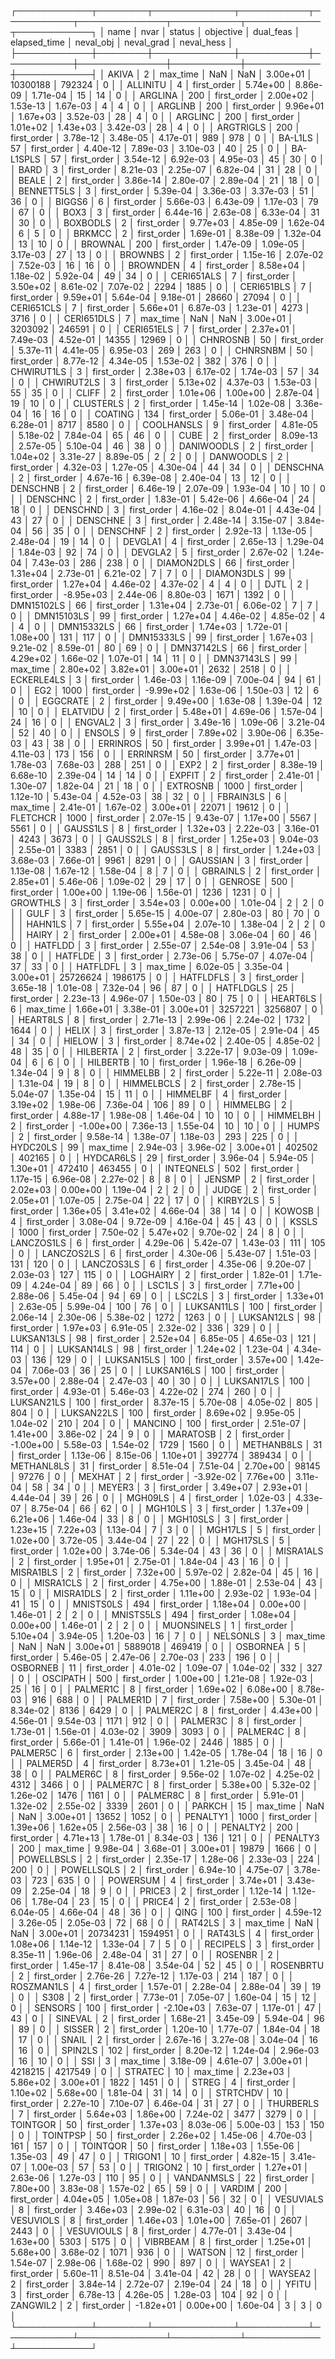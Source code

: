 ┌────────────┬────────┬─────────────┬───────────┬───────────┬──────────────┬───────────┬────────────┬────────────┐
│       name │   nvar │      status │ objective │ dual_feas │ elapsed_time │ neval_obj │ neval_grad │ neval_hess │
├────────────┼────────┼─────────────┼───────────┼───────────┼──────────────┼───────────┼────────────┼────────────┤
│      AKIVA │      2 │    max_time │       NaN │       NaN │     3.00e+01 │  10300188 │     792324 │          0 │
│   ALLINITU │      4 │ first_order │  5.74e+00 │  8.86e-09 │     1.71e-04 │        15 │         14 │          0 │
│    ARGLINA │    200 │ first_order │  2.00e+02 │  1.53e-13 │     1.67e-03 │         4 │          4 │          0 │
│    ARGLINB │    200 │ first_order │  9.96e+01 │  1.67e+03 │     3.52e-03 │        28 │          4 │          0 │
│    ARGLINC │    200 │ first_order │  1.01e+02 │  1.43e+03 │     3.42e-03 │        28 │          4 │          0 │
│  ARGTRIGLS │    200 │ first_order │  3.78e-12 │  3.48e-05 │     4.17e-01 │       989 │        978 │          0 │
│    BA-L1LS │     57 │ first_order │  4.40e-12 │  7.89e-03 │     3.10e-03 │        40 │         25 │          0 │
│  BA-L1SPLS │     57 │ first_order │  3.54e-12 │  6.92e-03 │     4.95e-03 │        45 │         30 │          0 │
│       BARD │      3 │ first_order │  8.21e-03 │  2.25e-07 │     6.82e-04 │        31 │         28 │          0 │
│      BEALE │      2 │ first_order │  3.86e-14 │  2.80e-07 │     2.89e-04 │        21 │         18 │          0 │
│ BENNETT5LS │      3 │ first_order │  5.39e-04 │  3.36e-03 │     3.37e-03 │        51 │         36 │          0 │
│     BIGGS6 │      6 │ first_order │  5.66e-03 │  6.43e-09 │     1.17e-03 │        79 │         67 │          0 │
│       BOX3 │      3 │ first_order │  6.44e-16 │  2.63e-08 │     6.33e-04 │        31 │         30 │          0 │
│   BOXBODLS │      2 │ first_order │  9.77e+03 │  4.85e-09 │     1.62e-04 │         6 │          5 │          0 │
│     BRKMCC │      2 │ first_order │  1.69e-01 │  8.38e-09 │     1.32e-04 │        13 │         10 │          0 │
│    BROWNAL │    200 │ first_order │  1.47e-09 │  1.09e-05 │     3.17e-03 │        27 │         13 │          0 │
│    BROWNBS │      2 │ first_order │  1.15e-16 │  2.07e-02 │     7.52e-03 │        16 │         16 │          0 │
│   BROWNDEN │      4 │ first_order │  8.58e+04 │  1.18e-02 │     5.92e-04 │        49 │         34 │          0 │
│ CERI651ALS │      7 │ first_order │  3.50e+02 │  8.61e-02 │     7.07e-02 │      2294 │       1885 │          0 │
│ CERI651BLS │      7 │ first_order │  9.59e+01 │  5.64e-04 │     9.18e-01 │     28660 │      27094 │          0 │
│ CERI651CLS │      7 │ first_order │  5.66e+01 │  6.87e-03 │     1.23e-01 │      4273 │       3716 │          0 │
│ CERI651DLS │      7 │    max_time │       NaN │       NaN │     3.00e+01 │   3203092 │     246591 │          0 │
│ CERI651ELS │      7 │ first_order │  2.37e+01 │  7.49e-03 │     4.52e-01 │     14355 │      12969 │          0 │
│   CHNROSNB │     50 │ first_order │  5.37e-11 │  4.41e-05 │     6.95e-03 │       269 │        263 │          0 │
│   CHNRSNBM │     50 │ first_order │  8.77e-12 │  4.34e-05 │     1.53e-02 │       382 │        376 │          0 │
│ CHWIRUT1LS │      3 │ first_order │  2.38e+03 │  6.17e-02 │     1.74e-03 │        57 │         34 │          0 │
│ CHWIRUT2LS │      3 │ first_order │  5.13e+02 │  4.37e-03 │     1.53e-03 │        55 │         35 │          0 │
│      CLIFF │      2 │ first_order │  1.01e+06 │  1.00e+00 │     2.87e-04 │        19 │         10 │          0 │
│  CLUSTERLS │      2 │ first_order │  1.45e-14 │  1.02e-08 │     3.36e-04 │        16 │         16 │          0 │
│    COATING │    134 │ first_order │  5.06e-01 │  3.48e-04 │     6.28e-01 │      8717 │       8580 │          0 │
│ COOLHANSLS │      9 │ first_order │  4.81e-05 │  5.18e-02 │     7.84e-04 │        65 │         46 │          0 │
│       CUBE │      2 │ first_order │  8.09e-13 │  2.57e-05 │     5.10e-04 │        46 │         38 │          0 │
│ DANIWOODLS │      2 │ first_order │  1.04e+02 │  3.31e-27 │     8.89e-05 │         2 │          2 │          0 │
│  DANWOODLS │      2 │ first_order │  4.32e-03 │  1.27e-05 │     4.30e-04 │        44 │         34 │          0 │
│   DENSCHNA │      2 │ first_order │  4.67e-16 │  6.39e-08 │     2.40e-04 │        13 │         12 │          0 │
│   DENSCHNB │      2 │ first_order │  6.46e-19 │  2.07e-09 │     1.93e-04 │        10 │         10 │          0 │
│   DENSCHNC │      2 │ first_order │  1.83e-01 │  5.42e-06 │     4.66e-04 │        24 │         18 │          0 │
│   DENSCHND │      3 │ first_order │  4.16e-02 │  8.04e-01 │     4.43e-04 │        43 │         27 │          0 │
│   DENSCHNE │      3 │ first_order │  2.48e-14 │  3.15e-07 │     3.84e-04 │        56 │         35 │          0 │
│   DENSCHNF │      2 │ first_order │  2.92e-13 │  1.13e-05 │     2.48e-04 │        19 │         14 │          0 │
│    DEVGLA1 │      4 │ first_order │  2.65e-13 │  1.29e-04 │     1.84e-03 │        92 │         74 │          0 │
│    DEVGLA2 │      5 │ first_order │  2.67e-02 │  1.24e-04 │     7.43e-03 │       286 │        238 │          0 │
│ DIAMON2DLS │     66 │ first_order │  1.31e+04 │  2.73e-01 │     6.21e-02 │         7 │          7 │          0 │
│ DIAMON3DLS │     99 │ first_order │  1.27e+04 │  4.46e-02 │     4.37e-02 │         4 │          4 │          0 │
│       DJTL │      2 │ first_order │ -8.95e+03 │  2.44e-06 │     8.80e-03 │      1671 │       1392 │          0 │
│ DMN15102LS │     66 │ first_order │  1.31e+04 │  2.73e-01 │     6.06e-02 │         7 │          7 │          0 │
│ DMN15103LS │     99 │ first_order │  1.27e+04 │  4.46e-02 │     4.85e-02 │         4 │          4 │          0 │
│ DMN15332LS │     66 │ first_order │  1.74e+03 │  1.72e-01 │     1.08e+00 │       131 │        117 │          0 │
│ DMN15333LS │     99 │ first_order │  1.67e+03 │  9.21e-02 │     8.59e-01 │        80 │         69 │          0 │
│ DMN37142LS │     66 │ first_order │  4.29e+02 │  1.66e-02 │     1.07e-01 │        14 │         11 │          0 │
│ DMN37143LS │     99 │    max_time │  2.80e+02 │  3.82e+01 │     3.00e+01 │      2632 │       2518 │          0 │
│ ECKERLE4LS │      3 │ first_order │  1.46e-03 │  1.16e-09 │     7.00e-04 │        94 │         61 │          0 │
│        EG2 │   1000 │ first_order │ -9.99e+02 │  1.63e-06 │     1.50e-03 │        12 │          6 │          0 │
│   EGGCRATE │      2 │ first_order │  9.49e+00 │  1.63e-08 │     1.39e-04 │        12 │         10 │          0 │
│   ELATVIDU │      2 │ first_order │  5.48e+01 │  4.69e-06 │     1.57e-04 │        24 │         16 │          0 │
│    ENGVAL2 │      3 │ first_order │  3.49e-16 │  1.09e-06 │     3.21e-04 │        52 │         40 │          0 │
│     ENSOLS │      9 │ first_order │  7.89e+02 │  3.90e-06 │     6.35e-03 │        43 │         38 │          0 │
│   ERRINROS │     50 │ first_order │  3.99e+01 │  1.47e-03 │     4.11e-03 │       173 │        156 │          0 │
│   ERRINRSM │     50 │ first_order │  3.77e+01 │  1.78e-03 │     7.68e-03 │       288 │        251 │          0 │
│       EXP2 │      2 │ first_order │  8.38e-19 │  6.68e-10 │     2.39e-04 │        14 │         14 │          0 │
│     EXPFIT │      2 │ first_order │  2.41e-01 │  1.30e-07 │     1.82e-04 │        21 │         18 │          0 │
│   EXTROSNB │   1000 │ first_order │  1.12e-10 │  5.43e-04 │     4.52e-03 │        38 │         32 │          0 │
│  FBRAIN3LS │      6 │    max_time │  2.41e-01 │  1.67e-02 │     3.00e+01 │     22071 │      19612 │          0 │
│   FLETCHCR │   1000 │ first_order │  2.07e-15 │  9.43e-07 │     1.17e+00 │      5567 │       5561 │          0 │
│   GAUSS1LS │      8 │ first_order │  1.32e+03 │  2.22e-03 │     3.16e-01 │      4243 │       3673 │          0 │
│   GAUSS2LS │      8 │ first_order │  1.25e+03 │  9.04e-03 │     2.55e-01 │      3383 │       2851 │          0 │
│   GAUSS3LS │      8 │ first_order │  1.24e+03 │  3.68e-03 │     7.66e-01 │      9961 │       8291 │          0 │
│   GAUSSIAN │      3 │ first_order │  1.13e-08 │  1.67e-12 │     1.58e-04 │         8 │          7 │          0 │
│   GBRAINLS │      2 │ first_order │  2.85e+01 │  5.46e-06 │     1.09e-02 │        29 │         17 │          0 │
│    GENROSE │    500 │ first_order │  1.00e+00 │  1.19e-06 │     1.56e-01 │      1236 │       1231 │          0 │
│   GROWTHLS │      3 │ first_order │  3.54e+03 │  0.00e+00 │     1.01e-04 │         2 │          2 │          0 │
│       GULF │      3 │ first_order │  5.65e-15 │  4.00e-07 │     2.80e-03 │        80 │         70 │          0 │
│    HAHN1LS │      7 │ first_order │  5.55e+04 │  2.07e-10 │     1.38e-04 │         2 │          2 │          0 │
│      HAIRY │      2 │ first_order │  2.00e+01 │  4.58e-08 │     3.06e-04 │        60 │         46 │          0 │
│    HATFLDD │      3 │ first_order │  2.55e-07 │  2.54e-08 │     3.91e-04 │        53 │         38 │          0 │
│    HATFLDE │      3 │ first_order │  2.73e-06 │  5.75e-07 │     4.07e-04 │        37 │         33 │          0 │
│   HATFLDFL │      3 │    max_time │  6.02e-05 │  3.35e-04 │     3.00e+01 │  25726624 │    1986175 │          0 │
│  HATFLDFLS │      3 │ first_order │  3.65e-18 │  1.01e-08 │     7.32e-04 │        96 │         87 │          0 │
│  HATFLDGLS │     25 │ first_order │  2.23e-13 │  4.96e-07 │     1.50e-03 │        80 │         75 │          0 │
│   HEART6LS │      6 │    max_time │  1.66e+01 │  3.38e-01 │     3.00e+01 │   3257221 │    3256807 │          0 │
│   HEART8LS │      8 │ first_order │  2.71e-13 │  2.99e-06 │     2.24e-02 │      1732 │       1644 │          0 │
│      HELIX │      3 │ first_order │  3.87e-13 │  2.12e-05 │     2.91e-04 │        45 │         34 │          0 │
│     HIELOW │      3 │ first_order │  8.74e+02 │  2.40e-05 │     4.85e-02 │        48 │         35 │          0 │
│   HILBERTA │      2 │ first_order │  3.22e-17 │  9.03e-09 │     1.09e-04 │         6 │          6 │          0 │
│   HILBERTB │     10 │ first_order │  1.96e-18 │  6.26e-09 │     1.34e-04 │         9 │          8 │          0 │
│   HIMMELBB │      2 │ first_order │  5.22e-11 │  2.08e-03 │     1.31e-04 │        19 │          8 │          0 │
│ HIMMELBCLS │      2 │ first_order │  2.78e-15 │  5.04e-07 │     1.35e-04 │        15 │         11 │          0 │
│   HIMMELBF │      4 │ first_order │  3.19e+02 │  1.98e-06 │     7.36e-04 │       106 │         89 │          0 │
│   HIMMELBG │      2 │ first_order │  4.88e-17 │  1.98e-08 │     1.46e-04 │        10 │         10 │          0 │
│   HIMMELBH │      2 │ first_order │ -1.00e+00 │  7.36e-13 │     1.55e-04 │        10 │         10 │          0 │
│      HUMPS │      2 │ first_order │  9.58e-14 │  1.38e-07 │     1.18e-03 │       293 │        225 │          0 │
│   HYDC20LS │     99 │    max_time │  2.94e-03 │  3.96e-02 │     3.00e+01 │    402502 │     402165 │          0 │
│  HYDCAR6LS │     29 │ first_order │  3.96e-04 │  5.94e-05 │     1.30e+01 │    472410 │     463455 │          0 │
│  INTEQNELS │    502 │ first_order │  1.17e-15 │  6.96e-08 │     2.27e-02 │         8 │          8 │          0 │
│     JENSMP │      2 │ first_order │  2.02e+03 │  0.00e+00 │     1.19e-04 │         2 │          2 │          0 │
│      JUDGE │      2 │ first_order │  2.05e+01 │  1.07e-05 │     2.75e-04 │        22 │         17 │          0 │
│   KIRBY2LS │      5 │ first_order │  1.36e+05 │  3.41e+02 │     4.66e-04 │        38 │         14 │          0 │
│     KOWOSB │      4 │ first_order │  3.08e-04 │  9.72e-09 │     4.16e-04 │        45 │         43 │          0 │
│      KSSLS │   1000 │ first_order │  7.50e-02 │  5.47e+02 │     9.70e-02 │        24 │          8 │          0 │
│ LANCZOS1LS │      6 │ first_order │  4.29e-06 │  5.42e-07 │     1.43e-03 │       111 │        105 │          0 │
│ LANCZOS2LS │      6 │ first_order │  4.30e-06 │  5.43e-07 │     1.51e-03 │       131 │        120 │          0 │
│ LANCZOS3LS │      6 │ first_order │  4.35e-06 │  9.20e-07 │     2.03e-03 │       127 │        115 │          0 │
│   LOGHAIRY │      2 │ first_order │  1.82e-01 │  1.71e-09 │     4.24e-04 │        89 │         66 │          0 │
│     LSC1LS │      3 │ first_order │  7.71e+00 │  2.88e-06 │     5.45e-04 │        94 │         69 │          0 │
│     LSC2LS │      3 │ first_order │  1.33e+01 │  2.63e-05 │     5.99e-04 │       100 │         76 │          0 │
│ LUKSAN11LS │    100 │ first_order │  2.06e-14 │  2.30e-06 │     5.38e-02 │      1272 │       1263 │          0 │
│ LUKSAN12LS │     98 │ first_order │  1.97e+03 │  6.91e-05 │     2.32e-02 │       336 │        329 │          0 │
│ LUKSAN13LS │     98 │ first_order │  2.52e+04 │  6.85e-05 │     4.65e-03 │       121 │        114 │          0 │
│ LUKSAN14LS │     98 │ first_order │  1.24e+02 │  1.23e-04 │     4.34e-03 │       136 │        129 │          0 │
│ LUKSAN15LS │    100 │ first_order │  3.57e+00 │  1.42e-04 │     7.06e-03 │        36 │         25 │          0 │
│ LUKSAN16LS │    100 │ first_order │  3.57e+00 │  2.88e-04 │     2.47e-03 │        40 │         30 │          0 │
│ LUKSAN17LS │    100 │ first_order │  4.93e-01 │  5.46e-03 │     4.22e-02 │       274 │        260 │          0 │
│ LUKSAN21LS │    100 │ first_order │  8.37e-15 │  5.70e-08 │     4.05e-02 │       805 │        804 │          0 │
│ LUKSAN22LS │    100 │ first_order │  8.69e+02 │  9.95e-05 │     1.04e-02 │       210 │        204 │          0 │
│    MANCINO │    100 │ first_order │  2.51e-07 │  1.41e+00 │     3.86e-02 │        24 │          9 │          0 │
│   MARATOSB │      2 │ first_order │ -1.00e+00 │  5.58e-03 │     1.54e-02 │      1729 │       1560 │          0 │
│ METHANB8LS │     31 │ first_order │  1.13e-06 │  8.15e-06 │     1.10e+01 │    392774 │     389434 │          0 │
│ METHANL8LS │     31 │ first_order │  8.51e-04 │  7.51e-04 │     2.70e+00 │     98145 │      97276 │          0 │
│     MEXHAT │      2 │ first_order │ -3.92e-02 │  7.76e+00 │     3.11e-04 │        58 │         34 │          0 │
│     MEYER3 │      3 │ first_order │  3.49e+07 │  2.93e+01 │     4.44e-04 │        39 │         26 │          0 │
│    MGH09LS │      4 │ first_order │  1.02e-03 │  4.33e-07 │     8.75e-04 │        66 │         62 │          0 │
│    MGH10LS │      3 │ first_order │  1.37e+09 │  6.21e+06 │     1.46e-04 │        33 │          8 │          0 │
│   MGH10SLS │      3 │ first_order │  1.23e+15 │  7.22e+03 │     1.13e-04 │         7 │          3 │          0 │
│    MGH17LS │      5 │ first_order │  1.02e+00 │  3.72e-05 │     3.44e-04 │        27 │         22 │          0 │
│   MGH17SLS │      5 │ first_order │  1.02e+00 │  3.74e-06 │     5.34e-04 │        43 │         36 │          0 │
│  MISRA1ALS │      2 │ first_order │  1.95e+01 │  2.75e-01 │     1.84e-04 │        43 │         16 │          0 │
│  MISRA1BLS │      2 │ first_order │  7.32e+00 │  5.97e-02 │     2.82e-04 │        45 │         16 │          0 │
│  MISRA1CLS │      2 │ first_order │  4.75e+00 │  1.88e-01 │     2.53e-04 │        43 │         15 │          0 │
│  MISRA1DLS │      2 │ first_order │  1.11e+00 │  2.93e-02 │     1.93e-04 │        41 │         15 │          0 │
│  MNISTS0LS │    494 │ first_order │  1.18e+04 │  0.00e+00 │     1.46e-01 │         2 │          2 │          0 │
│  MNISTS5LS │    494 │ first_order │  1.08e+04 │  0.00e+00 │     1.46e-01 │         2 │          2 │          0 │
│ MUONSINELS │      1 │ first_order │  5.10e+04 │  3.94e-05 │     1.20e-03 │        16 │          7 │          0 │
│   NELSONLS │      3 │    max_time │       NaN │       NaN │     3.00e+01 │   5889018 │     469419 │          0 │
│   OSBORNEA │      5 │ first_order │  5.46e-05 │  2.47e-06 │     2.70e-03 │       233 │        196 │          0 │
│   OSBORNEB │     11 │ first_order │  4.01e-02 │  1.09e-07 │     1.04e-02 │       332 │        327 │          0 │
│   OSCIPATH │    500 │ first_order │  1.00e+00 │  1.21e-08 │     1.92e-03 │        25 │         16 │          0 │
│   PALMER1C │      8 │ first_order │  1.69e+02 │  6.08e+00 │     8.78e-03 │       916 │        688 │          0 │
│   PALMER1D │      7 │ first_order │  7.58e+00 │  5.30e-01 │     8.34e-02 │      8136 │       6429 │          0 │
│   PALMER2C │      8 │ first_order │  4.43e+00 │  4.56e-01 │     9.54e-03 │      1171 │        912 │          0 │
│   PALMER3C │      8 │ first_order │  1.73e-01 │  1.56e-01 │     4.03e-02 │      3909 │       3093 │          0 │
│   PALMER4C │      8 │ first_order │  5.66e-01 │  1.41e-01 │     1.96e-02 │      2446 │       1885 │          0 │
│   PALMER5C │      6 │ first_order │  2.13e+00 │  1.42e-05 │     1.78e-04 │        18 │         16 │          0 │
│   PALMER5D │      4 │ first_order │  8.73e+01 │  1.21e-05 │     3.45e-04 │        48 │         38 │          0 │
│   PALMER6C │      8 │ first_order │  9.56e-02 │  1.07e-02 │     4.25e-02 │      4312 │       3466 │          0 │
│   PALMER7C │      8 │ first_order │  5.38e+00 │  5.32e-02 │     1.26e-02 │      1476 │       1161 │          0 │
│   PALMER8C │      8 │ first_order │  5.91e-01 │  1.32e-02 │     2.55e-02 │      3339 │       2601 │          0 │
│     PARKCH │     15 │    max_time │       NaN │       NaN │     3.00e+01 │     13652 │       1052 │          0 │
│   PENALTY1 │   1000 │ first_order │  1.39e+06 │  1.62e+05 │     2.56e-03 │        38 │         16 │          0 │
│   PENALTY2 │    200 │ first_order │  4.71e+13 │  1.78e-01 │     8.34e-03 │       136 │        121 │          0 │
│   PENALTY3 │    200 │    max_time │  9.98e-04 │  3.68e-01 │     3.00e+01 │     19879 │       1666 │          0 │
│ POWELLBSLS │      2 │ first_order │  2.35e-17 │  1.28e-06 │     2.33e-03 │       224 │        200 │          0 │
│ POWELLSQLS │      2 │ first_order │  6.94e-10 │  4.75e-07 │     3.78e-03 │       723 │        635 │          0 │
│   POWERSUM │      4 │ first_order │  3.74e+01 │  3.43e-09 │     2.25e-04 │        18 │          9 │          0 │
│     PRICE3 │      2 │ first_order │  1.12e-14 │  1.12e-06 │     1.78e-04 │        23 │         15 │          0 │
│     PRICE4 │      2 │ first_order │  2.53e-08 │  6.04e-05 │     4.66e-04 │        48 │         36 │          0 │
│       QING │    100 │ first_order │  4.59e-12 │  3.26e-05 │     2.05e-03 │        72 │         68 │          0 │
│    RAT42LS │      3 │    max_time │       NaN │       NaN │     3.00e+01 │  20734231 │    1594951 │          0 │
│    RAT43LS │      4 │ first_order │  1.08e+06 │  1.14e-12 │     1.33e-04 │         7 │          5 │          0 │
│   RECIPELS │      3 │ first_order │  8.35e-11 │  1.96e-06 │     2.48e-04 │        31 │         27 │          0 │
│    ROSENBR │      2 │ first_order │  1.45e-17 │  8.41e-08 │     3.54e-04 │        52 │         45 │          0 │
│  ROSENBRTU │      2 │ first_order │  2.76e-26 │  7.27e-12 │     1.17e-03 │       214 │        187 │          0 │
│ ROSZMAN1LS │      4 │ first_order │  1.57e-01 │  2.28e-04 │     2.88e-04 │        39 │         19 │          0 │
│       S308 │      2 │ first_order │  7.73e-01 │  7.05e-07 │     1.60e-04 │        15 │         12 │          0 │
│    SENSORS │    100 │ first_order │ -2.10e+03 │  7.63e-07 │     1.17e-01 │        47 │         43 │          0 │
│    SINEVAL │      2 │ first_order │  1.68e-21 │  3.45e-09 │     5.94e-04 │        96 │         89 │          0 │
│     SISSER │      2 │ first_order │  1.20e-10 │  1.77e-07 │     1.84e-04 │        18 │         17 │          0 │
│      SNAIL │      2 │ first_order │  2.67e-16 │  3.27e-08 │     3.04e-04 │        16 │         16 │          0 │
│    SPIN2LS │    102 │ first_order │  8.20e-12 │  1.24e-04 │     2.96e-03 │        16 │         10 │          0 │
│        SSI │      3 │    max_time │  3.18e-09 │  4.61e-07 │     3.00e+01 │   4218215 │    4217549 │          0 │
│    STRATEC │     10 │    max_time │  2.23e+03 │  5.86e+02 │     3.00e+01 │      1822 │       1451 │          0 │
│      STREG │      4 │ first_order │  1.10e+02 │  5.68e+00 │     1.81e-04 │        31 │         14 │          0 │
│   STRTCHDV │     10 │ first_order │  2.27e-10 │  7.10e-07 │     6.46e-04 │        31 │         27 │          0 │
│  THURBERLS │      7 │ first_order │  5.64e+03 │  1.86e+00 │     7.24e-02 │      3477 │       3279 │          0 │
│   TOINTGOR │     50 │ first_order │  1.37e+03 │  8.03e-06 │     5.00e-03 │       153 │        150 │          0 │
│   TOINTPSP │     50 │ first_order │  2.26e+02 │  1.45e-06 │     4.70e-03 │       161 │        157 │          0 │
│   TOINTQOR │     50 │ first_order │  1.18e+03 │  1.55e-06 │     1.35e-03 │        49 │         47 │          0 │
│    TRIGON1 │     10 │ first_order │  4.82e-15 │  3.41e-07 │     1.00e-03 │        57 │         53 │          0 │
│    TRIGON2 │     10 │ first_order │  1.27e+01 │  2.63e-06 │     1.27e-03 │       110 │         95 │          0 │
│ VANDANMSLS │     22 │ first_order │  7.80e+00 │  3.83e-08 │     1.57e-02 │        65 │         59 │          0 │
│     VARDIM │    200 │ first_order │  4.04e+05 │  1.05e+08 │     1.87e-03 │        56 │         32 │          0 │
│  VESUVIALS │      8 │ first_order │  3.46e+03 │  2.99e-02 │     6.31e-03 │        40 │         16 │          0 │
│  VESUVIOLS │      8 │ first_order │  1.46e+03 │  1.01e+00 │     7.65e-01 │      2607 │       2443 │          0 │
│ VESUVIOULS │      8 │ first_order │  4.77e-01 │  3.43e-04 │     1.63e+00 │      5303 │       5175 │          0 │
│   VIBRBEAM │      8 │ first_order │  1.25e+01 │  5.68e+00 │     3.68e-02 │      1071 │        936 │          0 │
│     WATSON │     12 │ first_order │  1.54e-07 │  2.98e-06 │     1.68e-02 │       990 │        897 │          0 │
│    WAYSEA1 │      2 │ first_order │  5.60e-11 │  8.51e-04 │     3.41e-04 │        42 │         28 │          0 │
│    WAYSEA2 │      2 │ first_order │  3.84e-14 │  2.72e-07 │     2.19e-04 │        24 │         18 │          0 │
│      YFITU │      3 │ first_order │  6.78e-13 │  4.26e-05 │     1.28e-03 │       104 │         92 │          0 │
│   ZANGWIL2 │      2 │ first_order │ -1.82e+01 │  0.00e+00 │     1.60e-04 │         3 │          3 │          0 │
└────────────┴────────┴─────────────┴───────────┴───────────┴──────────────┴───────────┴────────────┴────────────┘
